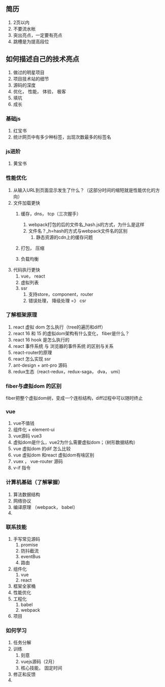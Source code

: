 ## 简历
1. 2页以内
2. 不要流水帐
3. 突出亮点，一定要有亮点
4. 跳槽是为提高段位
## 如何描述自己的技术亮点
1. 做过的明星项目
2. 项目技术站的细节
3. 源码的深度
4. 优化， 性能， 体验， 极客
5. 填坑
6. 成长

### 基础js
1. 红宝书
2. 统计网页中有多少种标签，出现次数最多的标签名

### js进阶
1. 黄宝书

### 性能优化
1. 从输入URL到页面显示发生了什么？（这部分时间的缩短就是性能优化的方向）
2. 文件加载更快
    1. 缓存，dns， tcp（三次握手）
        1. webpack打包的后的文件名_hash.js的方式，为什么是这样
        2. 文件名？_h=hash的方式与webpack文件名的区别
            1. 静态资源的cdn上的缓存问题

    2. 打包， 压缩
    3. 负载均衡
3. 代码执行更快
    1. vue， react
    2. 虚拟列表
    3. ssr
        1. 支持store，component，router
        2. 错误处理， 降级处理 =》 csr

### 了解框架原理
1. react 虚拟 dom 怎么执行（tree的遍历和diff）
2. react 16 和 15 的虚拟dom架构有什么变化， fiber是什么？
3. react 16 hook 是怎么执行的
4. react 事件系统 与 浏览器的事件系统 的区别与关系
5. react-router的原理
6. react 怎么实现 ssr
7. ant-design + ant-pro 源码
8. redux生态（react-redux，redux-saga， dva， umi）

### fiber与虚拟dom 的区别
fiber把整个虚拟dom树，变成一个连标结构，diff过程中可以随时终止


### vue
1. vue不值钱
2. 组件化 + element-ui
3. vue源码 vue3
4. 虚拟dom是什么，vue2为什么需要虚拟dom；（树形数据结构）
5. vue 虚拟dom 的dif 怎么比较
6. vue 虚拟dom 和react 虚拟dom有啥区别
7. vuex ， vue-router 源码
8. v-if 指令

### 计算机基础（了解掌握）
1. 算法数据结构
2. 网络协议
3. 编译原理 （webpack， babel）
4.


### 联系技能
1. 手写常见源码
    1. promise
    2. 防抖截流
    3. eventBus
    4. 路由
2. 组件化
    1. vue
    2. react
3. 框架全家桶
4. 性能优化
5. 工程化
    1. babel
    2. webpack
6. 项目


### 如何学习
1. 任务分解
2. 训练
    1. 刻意
    2. vuejs源码（2月）
    3. 核心技能， 固定时间
3. 修正和反馈
4.



